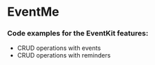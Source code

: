 # EventMe #

### Code examples for the EventKit features: ###

* CRUD operations with events
* CRUD operations with reminders

